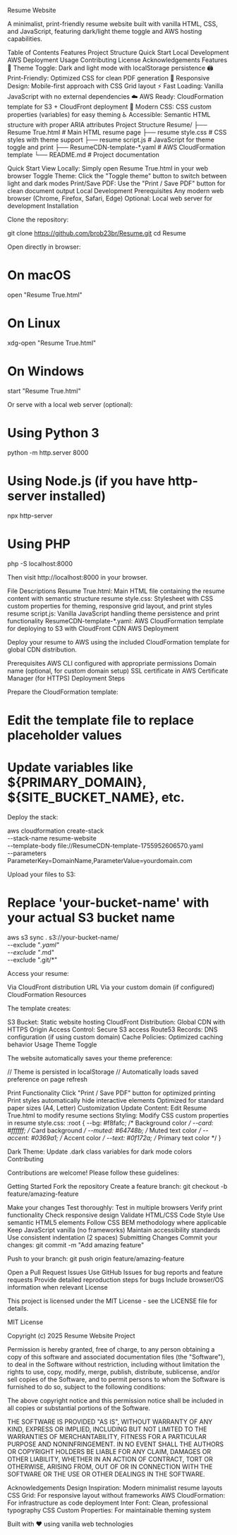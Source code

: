 Resume Website

A minimalist, print-friendly resume website built with vanilla HTML, CSS, and JavaScript, featuring dark/light theme toggle and AWS hosting capabilities.

Table of Contents
Features
Project Structure
Quick Start
Local Development
AWS Deployment
Usage
Contributing
License
Acknowledgements
Features
🎨 Theme Toggle: Dark and light mode with localStorage persistence
🖨️ Print-Friendly: Optimized CSS for clean PDF generation
📱 Responsive Design: Mobile-first approach with CSS Grid layout
⚡ Fast Loading: Vanilla JavaScript with no external dependencies
☁️ AWS Ready: CloudFormation template for S3 + CloudFront deployment
🔧 Modern CSS: CSS custom properties (variables) for easy theming
♿ Accessible: Semantic HTML structure with proper ARIA attributes
Project Structure
Resume/
├── Resume True.html              # Main HTML resume page
├── resume style.css              # CSS styles with theme support
├── resume script.js              # JavaScript for theme toggle and print
├── ResumeCDN-template-*.yaml     # AWS CloudFormation template
└── README.md                     # Project documentation

Quick Start
View Locally: Simply open Resume True.html in your web browser
Toggle Theme: Click the "Toggle theme" button to switch between light and dark modes
Print/Save PDF: Use the "Print / Save PDF" button for clean document output
Local Development
Prerequisites
Any modern web browser (Chrome, Firefox, Safari, Edge)
Optional: Local web server for development
Installation

Clone the repository:

git clone https://github.com/brob23br/Resume.git
cd Resume


Open directly in browser:

# On macOS
open "Resume True.html"

# On Linux
xdg-open "Resume True.html"

# On Windows
start "Resume True.html"


Or serve with a local web server (optional):

# Using Python 3
python -m http.server 8000

# Using Node.js (if you have http-server installed)
npx http-server

# Using PHP
php -S localhost:8000


Then visit http://localhost:8000 in your browser.

File Descriptions
Resume True.html: Main HTML file containing the resume content with semantic structure
resume style.css: Stylesheet with CSS custom properties for theming, responsive grid layout, and print styles
resume script.js: Vanilla JavaScript handling theme persistence and print functionality
ResumeCDN-template-*.yaml: AWS CloudFormation template for deploying to S3 with CloudFront CDN
AWS Deployment

Deploy your resume to AWS using the included CloudFormation template for global CDN distribution.

Prerequisites
AWS CLI configured with appropriate permissions
Domain name (optional, for custom domain setup)
SSL certificate in AWS Certificate Manager (for HTTPS)
Deployment Steps

Prepare the CloudFormation template:

# Edit the template file to replace placeholder values
# Update variables like ${PRIMARY_DOMAIN}, ${SITE_BUCKET_NAME}, etc.


Deploy the stack:

aws cloudformation create-stack \
  --stack-name resume-website \
  --template-body file://ResumeCDN-template-1755952606570.yaml \
  --parameters ParameterKey=DomainName,ParameterValue=yourdomain.com


Upload your files to S3:

# Replace 'your-bucket-name' with your actual S3 bucket name
aws s3 sync . s3://your-bucket-name/ \
  --exclude "*.yaml" \
  --exclude "*.md" \
  --exclude ".git/*"


Access your resume:

Via CloudFront distribution URL
Via your custom domain (if configured)
CloudFormation Resources

The template creates:

S3 Bucket: Static website hosting
CloudFront Distribution: Global CDN with HTTPS
Origin Access Control: Secure S3 access
Route53 Records: DNS configuration (if using custom domain)
Cache Policies: Optimized caching behavior
Usage
Theme Toggle

The website automatically saves your theme preference:

// Theme is persisted in localStorage
// Automatically loads saved preference on page refresh

Print Functionality
Click "Print / Save PDF" button for optimized printing
Print styles automatically hide interactive elements
Optimized for standard paper sizes (A4, Letter)
Customization
Update Content: Edit Resume True.html to modify resume sections
Styling: Modify CSS custom properties in resume style.css:
:root {
  --bg: #f8fafc;        /* Background color */
  --card: #ffffff;      /* Card background */
  --muted: #64748b;     /* Muted text color */
  --accent: #0369a1;    /* Accent color */
  --text: #0f172a;      /* Primary text color */
}

Dark Theme: Update .dark class variables for dark mode colors
Contributing

Contributions are welcome! Please follow these guidelines:

Getting Started
Fork the repository
Create a feature branch:
git checkout -b feature/amazing-feature

Make your changes
Test thoroughly:
Test in multiple browsers
Verify print functionality
Check responsive design
Validate HTML/CSS
Code Style
Use semantic HTML5 elements
Follow CSS BEM methodology where applicable
Keep JavaScript vanilla (no frameworks)
Maintain accessibility standards
Use consistent indentation (2 spaces)
Submitting Changes
Commit your changes:
git commit -m "Add amazing feature"

Push to your branch:
git push origin feature/amazing-feature

Open a Pull Request
Issues
Use GitHub Issues for bug reports and feature requests
Provide detailed reproduction steps for bugs
Include browser/OS information when relevant
License

This project is licensed under the MIT License - see the LICENSE file for details.

MIT License

Copyright (c) 2025 Resume Website Project

Permission is hereby granted, free of charge, to any person obtaining a copy
of this software and associated documentation files (the "Software"), to deal
in the Software without restriction, including without limitation the rights
to use, copy, modify, merge, publish, distribute, sublicense, and/or sell
copies of the Software, and to permit persons to whom the Software is
furnished to do so, subject to the following conditions:

The above copyright notice and this permission notice shall be included in all
copies or substantial portions of the Software.

THE SOFTWARE IS PROVIDED "AS IS", WITHOUT WARRANTY OF ANY KIND, EXPRESS OR
IMPLIED, INCLUDING BUT NOT LIMITED TO THE WARRANTIES OF MERCHANTABILITY,
FITNESS FOR A PARTICULAR PURPOSE AND NONINFRINGEMENT. IN NO EVENT SHALL THE
AUTHORS OR COPYRIGHT HOLDERS BE LIABLE FOR ANY CLAIM, DAMAGES OR OTHER
LIABILITY, WHETHER IN AN ACTION OF CONTRACT, TORT OR OTHERWISE, ARISING FROM,
OUT OF OR IN CONNECTION WITH THE SOFTWARE OR THE USE OR OTHER DEALINGS IN THE
SOFTWARE.

Acknowledgements
Design Inspiration: Modern minimalist resume layouts
CSS Grid: For responsive layout without frameworks
AWS CloudFormation: For infrastructure as code deployment
Inter Font: Clean, professional typography
CSS Custom Properties: For maintainable theming system

Built with ❤️ using vanilla web technologies
